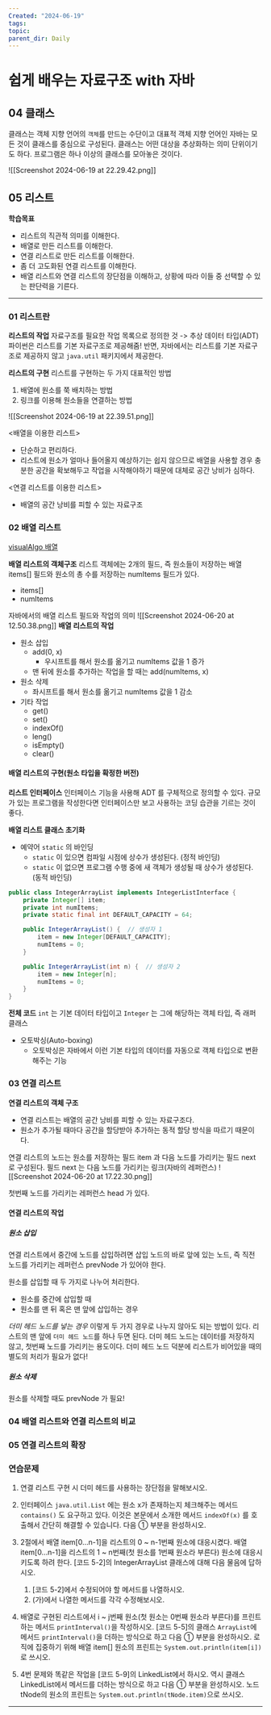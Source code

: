 ```yaml
---
Created: "2024-06-19"
tags: 
topic: 
parent_dir: Daily
---
```

# 쉽게 배우는 자료구조 with 자바
## 04 클래스
클래스는 객체 지향 언어의 `객체`를 만드는 수단이고 대표적 객체 지향 언어인 자바는 모든 것이 클래스를 중심으로 구성된다. 클래스는 어떤 대상을 추상화하는 의미 단위이기도 하다. 프로그램은 하나 이상의 클래스를 모아놓은 것이다. 

![[Screenshot 2024-06-19 at 22.29.42.png]]
## 05 리스트
**학습목표**
- 리스트의 직관적 의미를 이해한다.
- 배열로 만든 리스트를 이해한다. 
- 연결 리스트로 만든 리스트를 이해한다.
- 좀 더 고도화된 연결 리스트를 이해한다.
- 배열 리스트와 연결 리스트의 장단점을 이해하고, 상황에 따라 이들 중 선택할 수 있는 판단력을 기른다. 
---
### 01 리스트란
**리스트의 작업**
자료구조를 필요한 작업 목록으로 정의한 것 -> 추상 데이터 타입(ADT)
파이썬은 리스트를 기본 자료구조로 제공해줌!
반면, 자바에서는 리스트를 기본 자료구조로 제공하지 않고 `java.util` 패키지에서 제공한다.

**리스트의 구현**
리스트를 구현하는 두 가지 대표적인 방법
1. 배열에 원소를 쭉 배치하는 방법
2. 링크를 이용해 원소들을 연결하는 방법
   
![[Screenshot 2024-06-19 at 22.39.51.png]]

<배열을 이용한 리스트>
- 단순하고 편리하다.
- 리스트에 원소가 얼마나 들어올지 예상하기는 쉽지 않으므로 배열을 사용할 경우 충분한 공간을 확보해두고 작업을 시작해야하기 때문에 대체로 공간 낭비가 심하다.

<연결 리스트를 이용한 리스트>
- 배열의 공간 낭비를 피할 수 있는 자료구조
### 02 배열 리스트
[visualAlgo 배열](https://visualgo.net/en/array)

**배열 리스트의 객체구조**
리스트 객체에는 2개의 필드, 즉 원소들이 저장하는 배열 items[] 필드와 원소의 총 수를 저장하는 numItems 필드가 있다.
- items[]
- numItems

자바에서의 배열 리스트 필드와 작업의 의미
![[Screenshot 2024-06-20 at 12.50.38.png]]
**배열 리스트의 작업**
- 원소 삽입
	- add(0, x)
		- 우시프트를 해서 원소를 옮기고  numItems 값을 1 증가
	- 맨 뒤에 원소를 추가하는 작업을 할 때는 add(numItems, x)
- 원소 삭제
	- 좌시프트를 해서 원소를 옮기고 numItems 값을 1 감소
- 기타 작업
	- get()
	- set()
	- indexOf()
	- leng()
	- isEmpty()
	- clear()
#### 배열 리스트의 구현(원소 타입을 확정한 버전)
**리스트 인터페이스**
인터페이스 기능을 사용해 ADT 를 구체적으로 정의할 수 있다.
규모가 있는 프로그램을 작성한다면 인터페이스만 보고 사용하는 코딩 습관을 기르는 것이 좋다.

**배열 리스트 클래스 초기화**
- 예약어 `static` 의 바인딩
	- `static` 이 있으면 컴파일 시점에 상수가 생성된다. (정적 바인딩)
	- `static` 이 없으면 프로그램 수행 중에 새 객체가 생성될 때 상수가 생성된다. (동적 바인딩)
```java
public class IntegerArrayList implements IntegerListInterface {
    private Integer[] item;
    private int numItems;
    private static final int DEFAULT_CAPACITY = 64;

    public IntegerArrayList() {  // 생성자 1
        item = new Integer[DEFAULT_CAPACITY];
        numItems = 0;
    }

    public IntegerArrayList(int n) {  // 생성자 2
        item = new Integer[n];
        numItems = 0;
    }
}
```

**전체 코드**
`int` 는 기본 데이터 타입이고 `Integer` 는 그에 해당하는 객체 타입, 즉 래퍼 클래스

- 오토박싱(Auto-boxing)
	- 오토박싱은 자바에서 이런 기본 타입의 데이터를 자동으로 객체 타입으로 변환해주는 기능

### 03 연결 리스트
**연결 리스트의 객체 구조**
- 연결 리스트는 배열의 공간 낭비를 피할 수 있는 자료구조다. 
- 원소가 추가될 때마다 공간을 할당받아 추가하는 동적 할당 방식을 따르기 때문이다. 

연결 리스트의 노드는 원소를 저장하는 필드 item 과 다음 노드를 가리키는 필드 next 로 구성된다. 
필드 next 는 다음 노드를 가리키는 링크(자바의 레퍼런스)
![[Screenshot 2024-06-20 at 17.22.30.png]]

첫번째 노드를 가리키는 레퍼런스 head 가 있다.
#### 연결 리스트의 작업
##### 원소 삽입
연결 리스트에서 중간에 노드를 삽입하려면 삽입 노드의 바로 앞에 있는 노드, 즉 직전 노드를 가리키는 레퍼런스 prevNode 가 있어야 한다. 

원소를 삽입할 때 두 가지로 나누어 처리한다. 
- 원소를 중간에 삽입할 때
- 원소를 맨 뒤 혹은 맨 앞에 삽입하는 경우

*더미 헤드 노드를 넣는 경우*
이렇게 두 가지 경우로 나누지 않아도 되는 방법이 있다. 리스트의 맨 앞에 `더미 헤드 노드`를 하나 두면 된다.
더미 헤드 노드는 데이터를 저장하지 않고, 첫번째 노드를 가리키는 용도이다.
더미 헤드 노드 덕분에 리스트가 비어있을 때의 별도의 처리가 필요가 없다!
##### 원소 삭제
원소를 삭제할 때도 prevNode 가 필요!

### 04 배열 리스트와 연결 리스트의 비교


### 05 연결 리스트의 확장

### 연습문제
1. 연결 리스트 구현 시 더미 헤드를 사용하는 장단점을 말해보시오.


2. 인터페이스 `java.util.List` 에는 원소 x가 존재하는지 체크해주는 메서드 `contains()` 도 요구하고 있다. 이것은 본문에서 소개한 메서드 `indexOf(x)` 를 호출해서 간단히 해결할 수 있습니다. 다음 ① 부분을 완성하시오.

3. 2절에서 배열 item[0…n-1]을 리스트의 0 ~ n-1번째 원소에 대응시켰다. 배열 item[0…n-1]을 리스트의 1 ~ n번째(첫 원소를 1번째 원소라 부른다) 원소에 대응시키도록 하려 한다. [코드 5-2]의 IntegerArrayList 클래스에 대해 다음 물음에 답하시오.
	1. [코드 5-2]에서 수정되어야 할 메서드를 나열하시오.
	2. (가)에서 나열한 메서드를 각각 수정해보시오.

4. 배열로 구현된 리스트에서 i ~ j번째 원소(첫 원소는 0번째 원소라 부른다)를 프린트하는 메서드 `printInterval()`을 작성하시오. [코드 5-5]의 클래스 `ArrayList`에 메서드 `printInterval()`을 더하는 방식으로 하고 다음 ① 부분을 완성하시오. 로직에 집중하기 위해 배열 item[] 원소의 프린트는 `System.out.println(item[i])`로 쓰시오.

5. 4번 문제와 똑같은 작업을 [코드 5-9]의 LinkedList에서 하시오. 역시 클래스 LinkedList에서 메서드를 더하는 방식으로 하고 다음 ① 부분을 완성하시오. 노드 tNode의 원소의 프린트는 `System.out.println(tNode.item)`으로 쓰시오.

****